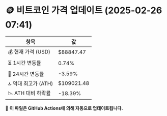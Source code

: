 # 🪙 비트코인 가격 업데이트 (2025-02-26 07:41)

| 항목                | 값 |
|--------------------|----------------|
| 💰 현재 가격 (USD) | $88847.47 |
| ⏳ 1시간 변동률    | 0.74% |
| 📆 24시간 변동률   | -3.59% |
| 🔝 역대 최고가 (ATH) | $109021.48 |
| 📉 ATH 대비 하락률 | -18.39% |

🔄 **이 파일은 GitHub Actions에 의해 자동으로 업데이트됩니다.**

